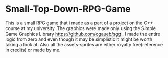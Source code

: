# Small-Top-Down-RPG-Game
This is a small RPG game that i made as a part of a project on the C++ course at my university.
The graphics were made only using the Simple Game Graphics Library https://github.com/cgaueb/sgg .
I made the entire logic from zero and even though it may be simplistic it might be worth taking a look at. 
Also all the assets-sprites are either royalty free(reference in credits) or made by me.  
